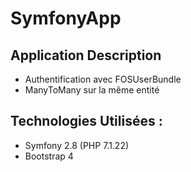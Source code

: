 # SymfonyApp
## Application Description 

  * Authentification avec FOSUserBundle 
  * ManyToMany sur la même entité

## Technologies Utilisées :

 - Symfony 2.8 (PHP 7.1.22) 
 - Bootstrap 4 
 
